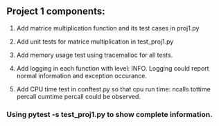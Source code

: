 ## Project 1 components:

1. Add matrice multiplication function and its test cases in proj1.py
   
2. Add unit tests for matrice multiplication in test_proj1.py

3. Add memory usage test using tracemalloc for all tests.
   
4. Add logging in each function with level: INFO. Logging could report normal information and exception occurance.

5. Add CPU time test in conftest.py so that cpu run time: ncalls  tottime  percall  cumtime  percall could be observed.

### Using pytest -s test_proj1.py to show complete information.

